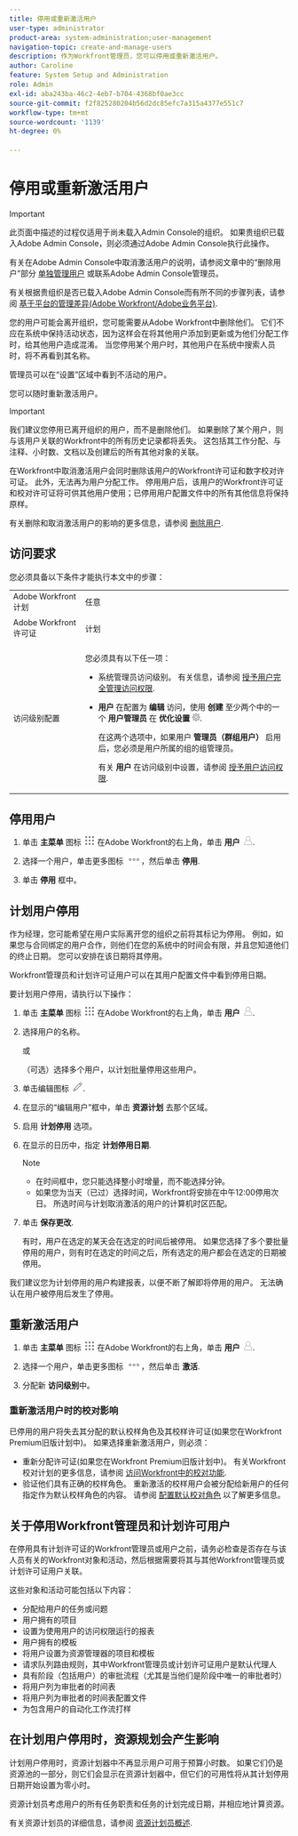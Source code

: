 ```yaml
---
title: 停用或重新激活用户
user-type: administrator
product-area: system-administration;user-management
navigation-topic: create-and-manage-users
description: 作为Workfront管理员，您可以停用或重新激活用户。
author: Caroline
feature: System Setup and Administration
role: Admin
exl-id: aba243ba-46c2-4eb7-b704-4368bf0ae3cc
source-git-commit: f2f825280204b56d2dc85efc7a315a4377e551c7
workflow-type: tm+mt
source-wordcount: '1139'
ht-degree: 0%

---
```


# 停用或重新激活用户

>[!IMPORTANT]
>
>此页面中描述的过程仅适用于尚未载入Admin Console的组织。 如果贵组织已载入Adobe Admin Console，则必须通过Adobe Admin Console执行此操作。
>
>有关在Adobe Admin Console中取消激活用户的说明，请参阅文章中的“删除用户”部分 [单独管理用户](https://helpx.adobe.com/enterprise/using/manage-users-individually.html) 或联系Adobe Admin Console管理员。
>
>有关根据贵组织是否已载入Adobe Admin Console而有所不同的步骤列表，请参阅 [基于平台的管理差异(Adobe Workfront/Adobe业务平台)](../../../administration-and-setup/get-started-wf-administration/actions-in-admin-console.md).

您的用户可能会离开组织，您可能需要从Adobe Workfront中删除他们。 它们不应在系统中保持活动状态，因为这样会在将其他用户添加到更新或为他们分配工作时，给其他用户造成混淆。 当您停用某个用户时，其他用户在系统中搜索人员时，将不再看到其名称。

管理员可以在“设置”区域中看到不活动的用户。

您可以随时重新激活用户。

>[!IMPORTANT]
>
>我们建议您停用已离开组织的用户，而不是删除他们。 如果删除了某个用户，则与该用户关联的Workfront中的所有历史记录都将丢失。 这包括其工作分配、与注释、小时数、文档以及创建后的所有其他对象的关联。
>
>在Workfront中取消激活用户会同时删除该用户的Workfront许可证和数字校对许可证。 此外，无法再为用户分配工作。 停用用户后，该用户的Workfront许可证和校对许可证将可供其他用户使用；已停用用户配置文件中的所有其他信息将保持原样。
>
>有关删除和取消激活用户的影响的更多信息，请参阅 [删除用户](../../../administration-and-setup/add-users/create-and-manage-users/delete-a-user.md).

## 访问要求

您必须具备以下条件才能执行本文中的步骤：

<table style="table-layout:auto"> 
 <col> 
 <col> 
 <tbody> 
  <tr> 
   <td role="rowheader">Adobe Workfront计划</td> 
   <td>任意</td> 
  </tr> 
  <tr> 
   <td role="rowheader">Adobe Workfront许可证</td> 
   <td> <p>计划 </p>   </td> 
  </tr> 
  <tr> 
   <td role="rowheader">访问级别配置</td> 
   <td> <p>您必须具有以下任一项：</p> 
    <ul> 
     <li> <p>系统管理员访问级别。 有关信息，请参阅 <a href="../../../administration-and-setup/add-users/configure-and-grant-access/grant-a-user-full-administrative-access.md" class="MCXref xref">授予用户完全管理访问权限</a>. </p> </li> 
     <li> <p><b>用户</b> 在配置为 <b>编辑</b> 访问，使用 <b>创建</b> 至少两个中的一个 <b>用户管理员</b> 在 <b>优化设置</b> <img src="assets/gear-icon-in-access-levels.png">. </p> <p>在这两个选项中，如果用户 <b>管理员（群组用户）</b> 启用后，您必须是用户所属的组的组管理员。</p> <p>有关 <b>用户</b> 在访问级别中设置，请参阅 <a href="../../../administration-and-setup/add-users/configure-and-grant-access/grant-access-other-users.md" class="MCXref xref">授予用户访问权限</a>.</p> </li> 
    </ul> </td> 
  </tr> 
 </tbody> 
</table>

## 停用用户

1. 单击 **主菜单** 图标 ![](assets/main-menu-icon.png) 在Adobe Workfront的右上角，单击 **用户** ![](assets/users-icon-in-main-menu.png).

1. 选择一个用户，单击更多图标 ![](assets/more-icon.png)，然后单击 **停用**.

1. 单击 **停用** 框中。

## 计划用户停用

作为经理，您可能希望在用户实际离开您的组织之前将其标记为停用。 例如，如果您与合同绑定的用户合作，则他们在您的系统中的时间会有限，并且您知道他们的终止日期。 您可以安排在该日期将其停用。

Workfront管理员和计划许可证用户可以在其用户配置文件中看到停用日期。

要计划用户停用，请执行以下操作：

1. 单击 **主菜单** 图标 ![](assets/main-menu-icon.png) 在Adobe Workfront的右上角，单击 **用户** ![](assets/users-icon-in-main-menu.png).

1. 选择用户的名称。

   或

   （可选）选择多个用户，以计划批量停用这些用户。

1. 单击编辑图标 ![](assets/edit-icon.png).
1. 在显示的“编辑用户”框中，单击 **资源计划** 去那个区域。
1. 启用 **计划停用** 选项。

1. 在显示的日历中，指定 **计划停用日期**.

   >[!NOTE]
   >
   >* 在时间框中，您只能选择整小时增量，而不能选择分钟。
   >* 如果您为当天（已过）选择时间，Workfront将安排在中午12:00停用次日。 所选时间与计划取消激活的用户的计算机时区匹配。


1. 单击 **保存更改**.

   有时，用户在选定的某天会在选定的时间后被停用。 如果您选择了多个要批量停用的用户，则有时在选定的时间之后，所有选定的用户都会在选定的日期被停用。

我们建议您为计划停用的用户构建报表，以便不断了解即将停用的用户。 无法确认在用户被停用后发生了停用。

## 重新激活用户

1. 单击 **主菜单** 图标 ![](assets/main-menu-icon.png) 在Adobe Workfront的右上角，单击 **用户** ![](assets/users-icon-in-main-menu.png).

1. 选择一个用户，单击更多图标 ![](assets/more-icon.png)，然后单击 **激活**.

1. 分配新 **访问级别**&#x200B;中。

### 重新激活用户时的校对影响

已停用的用户将失去其分配的默认校样角色及其校样许可证(如果您在Workfront Premium旧版计划中)。 如果选择重新激活用户，则必须：

* 重新分配许可证(如果您在Workfront Premium旧版计划中)。 有关Workfront校对计划的更多信息，请参阅 [访问Workfront中的校对功能](../../../administration-and-setup/manage-workfront/configure-proofing/access-to-proofing-functionality.md).
* 验证他们具有正确的校样角色。 重新激活的校样用户会被分配给新用户的任何指定作为默认校样角色的内容。 请参阅 [配置默认校对角色](../../../administration-and-setup/manage-workfront/configure-proofing/configure-default-proofing-roles.md) 以了解更多信息。

## 关于停用Workfront管理员和计划许可用户

在停用具有计划许可证的Workfront管理员或用户之前，请务必检查是否存在与该人员有关的Workfront对象和活动，然后根据需要将其与其他Workfront管理员或计划许可证用户关联。

这些对象和活动可能包括以下内容：

* 分配给用户的任务或问题
* 用户拥有的项目
* 设置为使用用户的访问权限运行的报表
* 用户拥有的模板
* 将用户设置为资源管理器的项目和模板
* 请求队列路由规则，其中Workfront管理员或计划许可证用户是默认代理人
* 具有阶段（包括用户）的审批流程（尤其是当他们是阶段中唯一的审批者时）
* 将用户列为审批者的时间表
* 将用户列为审批者的时间表配置文件
* 为包含用户的自动化工作流打样

## 在计划用户停用时，资源规划会产生影响

计划用户停用时，资源计划器中不再显示用户可用于预算小时数。 如果它们仍是资源池的一部分，则它们会显示在资源计划器中，但它们的可用性将从其计划停用日期开始设置为零小时。

资源计划员考虑用户的所有任务职责和任务的计划完成日期，并相应地计算资源。

有关资源计划员的详细信息，请参阅 [资源计划员概述](../../../resource-mgmt/resource-planning/get-started-resource-planner.md).
